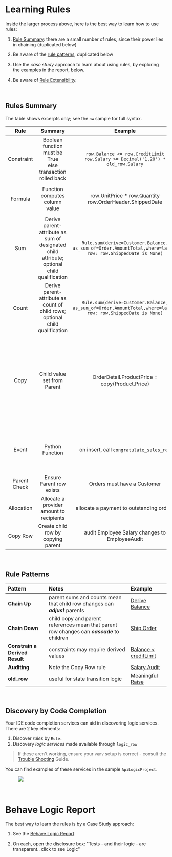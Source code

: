 
# Learning Rules

Inside the larger process above, here is the best way to learn how to use rules:

1. [Rule Summary](https://github.com/valhuber/LogicBank/wiki/Examples): there are a small number of rules, since their power lies in chaining (duplicated below)

2. Be aware of the [rule patterns](https://github.com/valhuber/LogicBank/wiki/Rule-Summary#rule-patterns), duplicated below

3. Use the _case study_ approach to learn about using rules, by exploring the examples in the report, below.

4. Be aware of [Rule Extensibility](https://github.com/valhuber/LogicBank/wiki/Rule-Extensibility).

&nbsp;&nbsp;

## Rules Summary
The table shows excerpts only; see the ```nw``` sample for full syntax.

| Rule | Summary   | Example | Notes |
| :-------------: |:-------------:| :-----:| :-----:|
| Constraint     | Boolean function must be True<br>else transaction rolled back | ```row.Balance <= row.CreditLimit```<br>```row.Salary >= Decimal('1.20') * old_row.Salary``` | Multi-field<br>```old_row``` |
| Formula | Function computes column value | row.UnitPrice * row.Quantity<br>row.OrderHeader.ShippedDate | lambda, or function<br>Parent ```(OrderHeader)``` references |
| Sum | Derive parent-attribute as sum of designated child attribute; optional child qualification | ```Rule.sum(derive=Customer.Balance, as_sum_of=Order.AmountTotal,where=lambda row: row.ShippedDate is None)``` | Parent attribute can be hybrid (virtual)<br>scalable: pruning, adjustment |
| Count | Derive parent-attribute as count of child rows; optional child qualification | ```Rule.sum(derive=Customer.Balance, as_sum_of=Order.AmountTotal,where=lambda row: row.ShippedDate is None)``` | Parent attribute can be hybrid (virtual)<br>scalable: pruning, adjustment |
| Copy      | Child value set from Parent     | OrderDetail.ProductPrice = copy(Product.Price) | Unlike formula references, parent changes are not propagated<br>e.g, Order totals for Monday are not affected by a Tuesday price increase |
| Event      | Python Function    | on insert, call ```congratulate_sales_rep``` | See [Extensibility](Extensibility) for a information on early, row and commit events |
| Parent Check      | Ensure Parent row exists | Orders must have a Customer | See [Referential Integrity](Referential-Integrity) |
| Allocation      | Allocate a provider amount to recipients | allocate a payment to outstanding orders | See [Allocation](Sample-Project__Allocation) for an example |
| Copy Row      | Create child row by copying parent | audit Employee Salary changes to EmployeeAudit | See [Rule Extensibility](Rule-Extensibility) |

&nbsp;&nbsp;

## Rule Patterns

| Pattern | Notes | Example
| :------------- | :-----| :---- |
| **Chain Up** | parent sums and counts mean that child row changes can ***adjust*** parents | [Derive Balance](https://github.com/valhuber/ApiLogicServer/wiki/Logic:-Tutorial#scenario-bad-order-custom-service)
| **Chain Down** | child copy and parent references mean that parent row changes can ***cascade*** to children | [Ship Order](https://github.com/valhuber/ApiLogicServer/wiki/Logic:-Tutorial#scenario-set-shipped---adjust-logic-reuse) 
| **Constrain a Derived Result** | constraints may require derived values | [Balance < creditLimit](https://github.com/valhuber/ApiLogicServer/wiki/Logic:-Tutorial#scenario-bad-order-custom-service)
| **Auditing** | Note the Copy Row rule | [Salary Audit](https://github.com/valhuber/ApiLogicServer/wiki/Logic:-Tutorial#scenario-audit-salary-change)
| **old_row** | useful for state transition logic | [Meaningful Raise](https://github.com/valhuber/ApiLogicServer/wiki/Logic:-Tutorial#scenario-raise-must-be-meaningful)

&nbsp;&nbsp;


## Discovery by Code Completion

Your IDE code completion services can aid in discovering logic services.  There are 2 key elements:

1. Discover _rules_ by `Rule.`
2. Discovery _logic services_ made available through `logic_row`

  > If these aren't working, ensure your `venv` setup is correct - consult the [Trouble Shooting](https://github.com/valhuber/ApiLogicServer/wiki/Troubleshooting#code-completion-fails) Guide.

You can find examples of these services in the sample `ApiLogicProject`.

<figure><img src="https://github.com/valhuber/ApiLogicServer/wiki/images/vscode/venv.png?raw=true"></figure>

&nbsp;&nbsp;

# Behave Logic Report

The best way to learn the rules is by a Case Study approach:

1. See the [Behave Logic Report](../Behave-Logic-Report)

2. On each, open the disclosure box: "Tests - and their logic - are transparent.. click to see Logic"